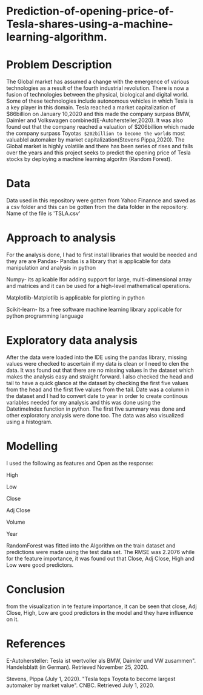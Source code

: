 # Prediction-of-opening-price-of-Tesla-shares-using-a-machine-learning-algorithm.

# Problem Description

The Global market has assumed a change with the emergence of various technologies as a result of the fourth industrial revolution. There is now a fusion of technologies between the physical, biological and digital world. Some of these technologies include autonomous vehicles in which Tesla is a key player in this domain. Tesla reached a market capitalization of $86billion on January 10,2020 and this made the company surpass BMW, Daimler and Volkswagen combined(E-Autohersteller,2020). It was also found out that the company reached a valuation of $206billion which made the company surpass Toyota`s $202billion to become the world`s most valuablel automaker by market capitalization(Stevens Pippa,2020). The Global market is highly volatiile and there has been series of rises and falls over the years and this project seeks to predict the opening price of Tesla stocks by deploying a machine learning algoritm (Random Forest). 


# Data

Data used in this repository were gotten from Yahoo Finannce and saved as a csv folder and this can be gotten from the data folder in the repository. Name of the file is 'TSLA.csv'

# Approach to analysis

For the analysis done, I had to first install libraries that would be needed and they are are 
Pandas- Pandas is a library that is applicable for data manipulation and analysis in python

Numpy- its aplicable lfor adding support for large, multi-dimensional array and matrices and it can be used for a high-level mathematical operations. 

Matplotlib-Matplotlib is applicable for plotting in python

Scikit-learn- Its a free software machine learning library applicable for python programming language


# Exploratory data analysis

After the data were loaded into the IDE using the pandas library, missing values were checked to ascertain if my data is clean or I need to clen the data. It was found out that there are no missing values in the dataset which makes the analysis easy and straight forward. I also checked the head and tail to have a quick glance at the dataset by checking the first five values from the head and the first five values from the tail. Date was a column in the dataset and I had to convert date to year in order to create continous variables needed for my analysis and this was done using the DatetimeIndex function in python. The first five summary was done and other exploratory analysis were done too. 
The data was also visualized using a histogram. 

# Modelling
I used the following as features and Open as the response: 

High

Low

Close

Adj Close

Volume

Year


RandomForest was fitted into the Algorithm on the train dataset and predictions were made using the test data set. The RMSE was 2.2076 while for the feature importance, it was found out that Close, Adj Close, High and Low were good predictors.

# Conclusion
from the visualization in te feature importance, it can be seen that close, Adj Close, High, Low are good predictors in the model and they have influence on it.

# References

E-Autohersteller: Tesla ist wertvoller als BMW, Daimler und VW zusammen". Handelsblatt (in German). Retrieved November 25, 2020.
 
 Stevens, Pippa (July 1, 2020). "Tesla tops Toyota to become largest automaker by market value". CNBC. Retrieved July 1, 2020.

